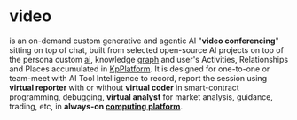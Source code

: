 # video

is an on-demand custom generative and agentic AI "<b>video conferencing</b>" sitting on top of chat, built from selected open-source AI projects on top of the persona custom <a href="https://github.com/khaiphong/kp_pmo/tree/main/ai" target="_blank">ai</a>, knowledge <a href="https://github.com/khaiphong/kp_pmo/tree/main/graph" target="_blank">graph</a> and user's Activities, Relationships and Places accumulated in <a href="https://github.com/khaiphong/kp_platform/" target="_blank">KpPlatform</a>. It is designed for one-to-one or team-meet with AI Tool Intelligence to record, report the session using <b>virtual reporter</b> with or without <b>virtual coder</b> in smart-contract programming, debugging, <b>virtual analyst</b> for market analysis, guidance, trading, etc, in <b>always-on <a href="https://github.com/khaiphong/kp?platform/tree/main/platform" target="_blank">computing platform</a></b>.
